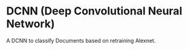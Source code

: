 # DCNN (Deep Convolutional Neural Network)
A DCNN to classify Documents based on retraining Alexnet.
